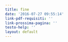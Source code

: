 ```yaml
---
title: fine
date: '2016-07-27 09:55:14'
link-pdf-requisiti: ''
link-prossima-pagina: ''
testo-help: ''
layout: default
---
```

